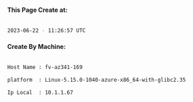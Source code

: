 
   
#### This Page Create at:

```bash

2023-06-22 - 11:26:57 UTC

```

#### Create By Machine:

```bash

Host Name : fv-az341-169

platform  : Linux-5.15.0-1040-azure-x86_64-with-glibc2.35

Ip Local  : 10.1.1.67

```

